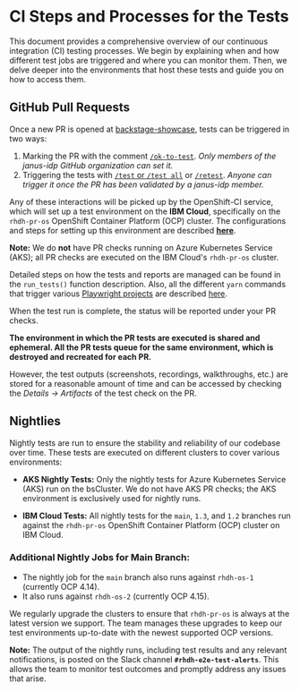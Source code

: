 # CI Steps and Processes for the Tests

This document provides a comprehensive overview of our continuous integration (CI) testing processes. We begin by explaining when and how different test jobs are triggered and where you can monitor them. Then, we delve deeper into the environments that host these tests and guide you on how to access them.

## GitHub Pull Requests

Once a new PR is opened at [backstage-showcase](https://github.com/janus-idp/backstage-showcase), tests can be triggered in two ways:

1. Marking the PR with the comment [`/ok-to-test`](https://prow.k8s.io/command-help#ok_to_test). _Only members of the janus-idp GitHub organization can set it._
2. Triggering the tests with [`/test` or `/test all`](https://prow.k8s.io/command-help#test) or [`/retest`](https://prow.k8s.io/command-help#retest). _Anyone can trigger it once the PR has been validated by a janus-idp member._

Any of these interactions will be picked up by the OpenShift-CI service, which will set up a test environment on the **IBM Cloud**, specifically on the `rhdh-pr-os` OpenShift Container Platform (OCP) cluster. The configurations and steps for setting up this environment are described [**here**](/.ibm/pipelines/openshift-ci-tests.sh).

**Note:** We do **not** have PR checks running on Azure Kubernetes Service (AKS); all PR checks are executed on the IBM Cloud's `rhdh-pr-os` cluster.

Detailed steps on how the tests and reports are managed can be found in the `run_tests()` function description. Also, all the different `yarn` commands that trigger various [Playwright projects](/e2e-tests/playwright.config.ts) are described [here](/e2e-tests/package.json).

When the test run is complete, the status will be reported under your PR checks.

**The environment in which the PR tests are executed is shared and ephemeral. All the PR tests queue for the same environment, which is destroyed and recreated for each PR.**

However, the test outputs (screenshots, recordings, walkthroughs, etc.) are stored for a reasonable amount of time and can be accessed by checking the _Details -> Artifacts_ of the test check on the PR.

## Nightlies

Nightly tests are run to ensure the stability and reliability of our codebase over time. These tests are executed on different clusters to cover various environments:

- **AKS Nightly Tests:** Only the nightly tests for Azure Kubernetes Service (AKS) run on the bsCluster. We do not have AKS PR checks; the AKS environment is exclusively used for nightly runs.

- **IBM Cloud Tests:** All nightly tests for the `main`, `1.3`, and `1.2` branches run against the `rhdh-pr-os` OpenShift Container Platform (OCP) cluster on IBM Cloud.

### Additional Nightly Jobs for Main Branch:

- The nightly job for the `main` branch also runs against `rhdh-os-1` (currently OCP 4.14).
- It also runs against `rhdh-os-2` (currently OCP 4.15).

We regularly upgrade the clusters to ensure that `rhdh-pr-os` is always at the latest version we support. The team manages these upgrades to keep our test environments up-to-date with the newest supported OCP versions.

**Note:** The output of the nightly runs, including test results and any relevant notifications, is posted on the Slack channel **`#rhdh-e2e-test-alerts`**. This allows the team to monitor test outcomes and promptly address any issues that arise.
